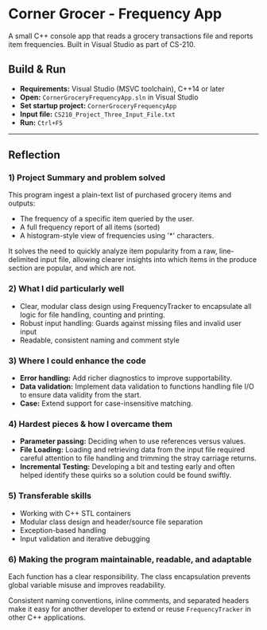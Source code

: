 # Corner Grocer - Frequency App

A small C++ console app that reads a grocery transactions file and reports item frequencies. Built in Visual Studio as part of CS-210.

## Build & Run

- **Requirements:** Visual Studio (MSVC toolchain), C++14 or later
- **Open:** `CornerGroceryFrequencyApp.sln` in Visual Studio
- **Set startup project:** `CornerGroceryFrequencyApp`
- **Input file:** `CS210_Project_Three_Input_File.txt`
- **Run:** `Ctrl+F5`


---

## Reflection

### 1) Project Summary and problem solved

This program ingest a plain-text list of purchased grocery items and outputs: 
- The frequency of a specific item queried by the user. 
- A full frequency report of all items (sorted)
- A histogram-style view of frequencies using '*' characters.

It solves the need to quickly analyze item popularity from a raw, line-delimited input file, allowing clearer insights into which items in the produce section are popular, and which are not.


### 2) What I did particularly well

- Clear, modular class design using FrequencyTracker to encapsulate all logic for file handling, counting and printing.
- Robust input handling: Guards against missing files and invalid user input
- Readable, consistent naming and comment style

### 3) Where I could enhance the code
- **Error handling:** Add richer diagnostics to improve supportability.
- **Data validation:** Implement data validation to functions handling file I/O to ensure data validity from the start.
- **Case:** Extend support for case-insensitive matching.

### 4) Hardest pieces & how I overcame them
- **Parameter passing:** Deciding when to use references versus values. 
- **File Loading:** Loading and retrieving data from the input file required careful attention to file handling and trimming the stray carriage returns. 
- **Incremental Testing:** Developing a bit and testing early and often helped identify these quirks so a solution could be found swiftly.


### 5) Transferable skills
- Working with C++ STL containers
- Modular class design and header/source file separation
- Exception-based handling
- Input validation and iterative debugging

### 6) Making the program maintainable, readable, and adaptable

Each function has a clear responsibility. The class encapsulation prevents global variable misuse and improves readability.

Consistent naming conventions, inline comments, and separated headers make it easy for another developer to extend or reuse `FrequencyTracker` in other C++ applications.
